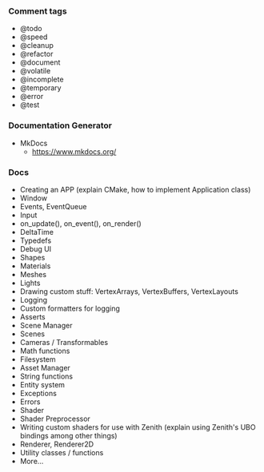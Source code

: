 ### Comment tags
- @todo
- @speed
- @cleanup
- @refactor
- @document
- @volatile
- @incomplete
- @temporary
- @error
- @test



### Documentation Generator
- MkDocs
	- https://www.mkdocs.org/



### Docs
- Creating an APP (explain CMake, how to implement Application class)
- Window
- Events, EventQueue
- Input
- on_update(), on_event(), on_render()
- DeltaTime
- Typedefs
- Debug UI
- Shapes
- Materials
- Meshes
- Lights
- Drawing custom stuff: VertexArrays, VertexBuffers, VertexLayouts
- Logging
- Custom formatters for logging
- Asserts
- Scene Manager
- Scenes
- Cameras / Transformables
- Math functions
- Filesystem
- Asset Manager
- String functions
- Entity system
- Exceptions
- Errors
- Shader
- Shader Preprocessor
- Writing custom shaders for use with Zenith (explain using Zenith's UBO bindings among other things)
- Renderer, Renderer2D
- Utility classes / functions
- More...